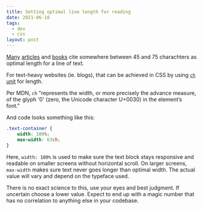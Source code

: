 ```yaml
---
title: Setting optimal line length for reading
date: 2021-06-10
tags:
  - dev
  - css
layout: post
---
```


[Many](http://webtypography.net/2.1.2) [articles](https://www.smashingmagazine.com/2014/09/balancing-line-length-font-size-responsive-web-design/) and [books](https://www.designingwithtype.com/) cite somewhere between 45 and 75 charachters as optimal length for a line of text.

For text-heavy websites (ie. blogs), that can be achieved in CSS by using [`ch` unit](https://developer.mozilla.org/en-US/docs/Web/CSS/length) for length.

Per MDN, `ch` "represents the width, or more precisely the advance measure, of the glyph '0' (zero, the Unicode character U+0030) in the element’s font."

And code looks something like this:

```css
.text-container {
    width: 100%;
    max-width: 63ch;
}
```

Here, `width: 100%` is used to make sure the text block stays responsive and readable on smaller screens without horizontal scroll. On larger screens, `max-width` makes sure text never goes longer than optimal width. The actual value will vary and depend on the typeface used.

There is no exact science to this, use your eyes and best judgment. If uncertain choose a lower value. Expect to end up with a magic number that has no correlation to anything else in your codebase.
